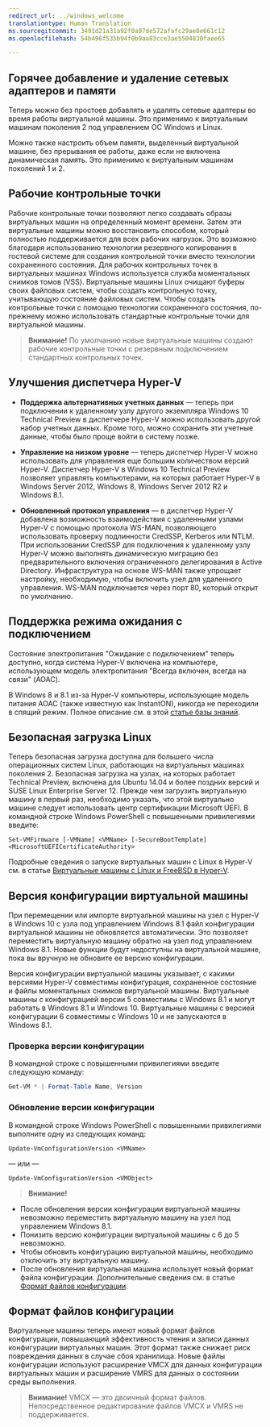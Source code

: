 ```yaml
---
redirect_url: ../windows_welcome
translationtype: Human Translation
ms.sourcegitcommit: 3491d21a31a92f0a97de572afafc29ae8e661c12
ms.openlocfilehash: 54b496f535b94f0b9aa83cce3ae5504830faee65

---
```


## Горячее добавление и удаление сетевых адаптеров и памяти

Теперь можно без простоев добавлять и удалять сетевые адаптеры во время работы виртуальной машины. Это применимо к виртуальным машинам поколения 2 под управлением ОС Windows и Linux. 

Можно также настроить объем памяти, выделенный виртуальной машине, без прерывания ее работы, даже если не включена динамическая память. Это применимо к виртуальным машинам поколений 1 и 2.

## Рабочие контрольные точки

Рабочие контрольные точки позволяют легко создавать образы виртуальных машин на определенный момент времени. Затем эти виртуальные машины можно восстановить способом, который полностью поддерживается для всех рабочих нагрузок. Это возможно благодаря использованию технологии резервного копирования в гостевой системе для создания контрольной точки вместо технологии сохраненного состояния. Для рабочих контрольных точек в виртуальных машинах Windows используется служба моментальных снимков томов (VSS). Виртуальные машины Linux очищают буферы своих файловых систем, чтобы создать контрольную точку, учитывающую состояние файловых систем. Чтобы создать контрольные точки с помощью технологии сохраненного состояния, по-прежнему можно использовать стандартные контрольные точки для виртуальной машины. 


> **Внимание!** По умолчанию новые виртуальные машины создают рабочие контрольные точки с резервным подключением стандартных контрольных точек. 
 

## Улучшения диспетчера Hyper-V

- **Поддержка альтернативных учетных данных** — теперь при подключении к удаленному узлу другого экземпляра Windows 10 Technical Preview в диспетчере Hyper-V можно использовать другой набор учетных данных. Кроме того, можно сохранить эти учетные данные, чтобы было проще войти в систему позже. 

- **Управление на низком уровне** — теперь диспетчер Hyper-V можно использовать для управления еще большим количеством версий Hyper-V. Диспетчер Hyper-V в Windows 10 Technical Preview позволяет управлять компьютерами, на которых работает Hyper-V в Windows Server 2012, Windows 8, Windows Server 2012 R2 и Windows 8.1.

- **Обновленный протокол управления** — в диспетчер Hyper-V добавлена возможность взаимодействия с удаленными узлами Hyper-V с помощью протокола WS-MAN, позволяющего использовать проверку подлинности CredSSP, Kerberos или NTLM. При использовании CredSSP для подключения к удаленному узлу Hyper-V можно выполнять динамическую миграцию без предварительного включения ограниченного делегирования в Active Directory. Инфраструктура на основе WS-MAN также упрощает настройку, необходимую, чтобы включить узел для удаленного управления. WS-MAN подключается через порт 80, который открыт по умолчанию.


## Поддержка режима ожидания с подключением 

Состояние электропитания "Ожидание с подключением" теперь доступно, когда система Hyper-V включена на компьютере, использующем модель электропитания "Всегда включен, всегда на связи" (AOAC).

В Windows 8 и 8.1 из-за Hyper-V компьютеры, использующие модель питания AOAC (также известную как InstantON), никогда не переходили в спящий режим. Полное описание см. в этой [статье базы знаний](
https://support.microsoft.com/en-us/kb/2973536).


## Безопасная загрузка Linux 

Теперь безопасная загрузка доступна для большего числа операционных систем Linux, работающих на виртуальных машинах поколения 2.  Безопасная загрузка на узлах, на которых работает Technical Preview, включена для Ubuntu 14.04 и более поздних версий и SUSE Linux Enterprise Server 12. Прежде чем загрузить виртуальную машину в первый раз, необходимо указать, что этой виртуально машине следует использовать центр сертификации Microsoft UEFI.  В командной строке Windows PowerShell с повышенными привилегиями введите:

    Set-VMFirmware [-VMName] <VMName> [-SecureBootTemplate] <MicrosoftUEFICertificateAuthority>

Подробные сведения о запуске виртуальных машин с Linux в Hyper-V см. в статье [Виртуальные машины с Linux и FreeBSD в Hyper-V](http://technet.microsoft.com/library/dn531030.aspx).
 
 
## Версия конфигурации виртуальной машины

При перемещении или импорте виртуальной машины на узел с Hyper-V в Windows 10 с узла под управлением Windows 8.1 файл конфигурации виртуальной машины не обновляется автоматически. Это позволяет переместить виртуальную машину обратно на узел под управлением Windows 8.1. Новые функции будут недоступны на виртуальной машине, пока вы вручную не обновите ее версию конфигурации. 

Версия конфигурации виртуальной машины указывает, с какими версиями Hyper-V совместимы конфигурация, сохраненное состояние и файлы моментальных снимков виртуальной машины. Виртуальные машины с конфигурацией версии 5 совместимы с Windows 8.1 и могут работать в Windows 8.1 и Windows 10. Виртуальные машины с версией конфигурации 6 совместимы с Windows 10 и не запускаются в Windows 8.1.

### Проверка версии конфигурации

В командной строке с повышенными привилегиями введите следующую команду:

``` PowerShell
Get-VM * | Format-Table Name, Version
```

### Обновление версии конфигурации 

В командной строке Windows PowerShell с повышенными привилегиями выполните одну из следующих команд:

``` 
Update-VmConfigurationVersion <VMName>
```

— или —

``` 
Update-VmConfigurationVersion <VMObject>
```

> **Внимание!**
>
- После обновления версии конфигурации виртуальной машины невозможно переместить виртуальную машину на узел под управлением Windows 8.1.
- Понизить версию конфигурации виртуальной машины с 6 до 5 невозможно.
- Чтобы обновить конфигурацию виртуальной машины, необходимо отключить эту виртуальную машину.
- После обновления виртуальная машина использует новый формат файла конфигурации. Дополнительные сведения см. в статье [Формат файлов конфигурации](#configuration-file-format).


## <a name="configuration-file-format"></a>Формат файлов конфигурации

Виртуальные машины теперь имеют новый формат файлов конфигурации, повышающий эффективность чтения и записи данных конфигурации виртуальных машин. Этот формат также снижает риск повреждения данных в случае сбоя хранилища. Новые файлы конфигурации используют расширение VMCX для данных конфигурации виртуальных машин и расширение VMRS для данных о состоянии среды выполнения. 

> **Внимание!** VMCX — это двоичный формат файлов. Непосредственное редактирование файлов VMCX и VMRS не поддерживается.


<!--HONumber=Jun16_HO4-->


